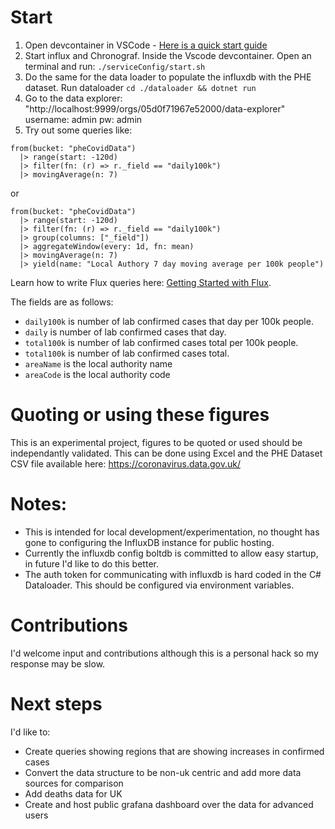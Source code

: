 
# Start 

1. Open devcontainer in VSCode - [Here is a quick start guide](https://code.visualstudio.com/docs/remote/containers#_quick-start-try-a-dev-container)
2. Start influx and Chronograf. Inside the Vscode devcontainer. Open an terminal and run: `./serviceConfig/start.sh`
3. Do the same for the data loader to populate the influxdb with the PHE dataset. Run dataloader `cd ./dataloader && dotnet run`
4. Go to the data explorer: "http://localhost:9999/orgs/05d0f71967e52000/data-explorer" username: admin pw: admin
5. Try out some queries like:

```
from(bucket: "pheCovidData")
  |> range(start: -120d)
  |> filter(fn: (r) => r._field == "daily100k")
  |> movingAverage(n: 7)
```

or 

```
from(bucket: "pheCovidData")
  |> range(start: -120d)
  |> filter(fn: (r) => r._field == "daily100k")
  |> group(columns: ["_field"])
  |> aggregateWindow(every: 1d, fn: mean)
  |> movingAverage(n: 7)
  |> yield(name: "Local Authory 7 day moving average per 100k people")
```

Learn how to write Flux queries here: [Getting Started with Flux](https://docs.influxdata.com/flux/v0.65/introduction/getting-started/query-influxdb/).

The fields are as follows:

- `daily100k` is number of lab confirmed cases that day per 100k people. 
- `daily` is number of lab confirmed cases that day. 
- `total100k` is number of lab confirmed cases total per 100k people. 
- `total100k` is number of lab confirmed cases total. 
- `areaName` is the local authority name
- `areaCode` is the local authority code

# Quoting or using these figures

This is an experimental project, figures to be quoted or used should be independantly validated. This can be done using Excel and the PHE Dataset CSV file available here: https://coronavirus.data.gov.uk/

# Notes:

- This is intended for local development/experimentation, no thought has gone to configuring the InfluxDB instance for public hosting.
- Currently the influxdb config boltdb is committed to allow easy startup, in future I'd like to do this better. 
- The auth token for communicating with influxdb is hard coded in the C# Dataloader. This should be configured via environment variables. 

# Contributions

I'd welcome input and contributions although this is a personal hack so my response may be slow. 

# Next steps

I'd like to:

- Create queries showing regions that are showing increases in confirmed cases
- Convert the data structure to be non-uk centric and add more data sources for comparison
- Add deaths data for UK
- Create and host public grafana dashboard over the data for advanced users
